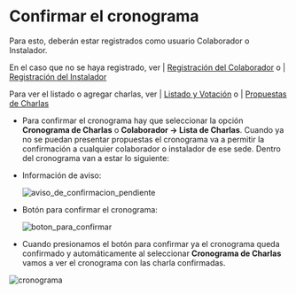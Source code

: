 # Confirmar el cronograma

Para esto, deberán estar registrados como usuario Colaborador o Instalador.

En el caso que no se haya registrado, ver | [Registración del Colaborador](Registracion-del-Colaborador.md) o | [Registración del Instalador](Registracion-del-Colaborador.md)

Para ver el listado o agregar charlas, ver | [Listado y Votación](Lista-Votacion-de-Charlas.md) o | [Propuestas de Charlas](Propuestas-de-Charlas.md)

* Para confirmar el cronograma hay que seleccionar la opción **Cronograma de Charlas** o **Colaborador -> Lista de Charlas**. Cuando ya no se puedan presentar propuestas el cronograma va a permitir la confirmación a cualquier colaborador o instalador de ese sede. Dentro del cronograma van a estar lo siguiente:

 * Información de aviso:

   ![aviso_de_confirmacion_pendiente](http://i62.tinypic.com/20t45di.png)

 * Botón para confirmar el cronograma:

   ![boton_para_confirmar](http://i58.tinypic.com/9kbh8z.png)

* Cuando presionamos el botón para confirmar ya el cronograma queda confirmado y automáticamente al seleccionar **Cronograma de Charlas** vamos a ver el cronograma con las charla confirmadas.

![cronograma](http://i62.tinypic.com/2639dp3.png)



